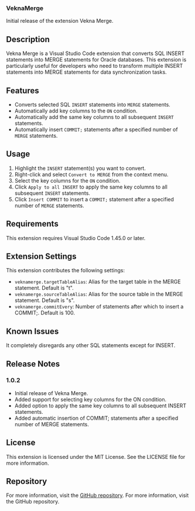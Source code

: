 ### VeknaMerge

Initial release of the extension Vekna Merge.


## Description

Vekna Merge is a Visual Studio Code extension that converts SQL INSERT statements into MERGE statements for Oracle databases. 
This extension is particularly useful for developers who need to transform multiple INSERT statements into MERGE statements for data synchronization tasks.

## Features

- Converts selected SQL `INSERT` statements into `MERGE` statements.
- Automatically add key columns to the `ON` condition.
- Automatically add the same key columns to all subsequent `INSERT` statements.
- Automatically insert `COMMIT;` statements after a specified number of `MERGE` statements.

## Usage

1. Highlight the `INSERT` statement(s) you want to convert.
2. Right-click and select `Convert to MERGE` from the context menu.
3. Select the key columns for the `ON` condition.
4. Click `Apply to all INSERT` to apply the same key columns to all subsequent `INSERT` statements.
5. Click `Insert COMMIT` to insert a `COMMIT;` statement after a specified number of `MERGE` statements.

## Requirements

This extension requires Visual Studio Code 1.45.0 or later.

## Extension Settings

This extension contributes the following settings:

- `veknamerge.targetTableAlias`: Alias for the target table in the MERGE statement. Default is "t".
- `veknamerge.sourceTableAlias`: Alias for the source table in the MERGE statement. Default is "s".
- `veknamerge.commitEvery`: Number of statements after which to insert a COMMIT;. Default is 100.

## Known Issues

It completely disregards any other SQL statements except for INSERT.

## Release Notes

### 1.0.2
- Initial release of Vekna Merge.
- Added support for selecting key columns for the ON condition.
- Added option to apply the same key columns to all subsequent INSERT statements.
- Added automatic insertion of COMMIT; statements after a specified number of MERGE statements.

## License

This extension is licensed under the MIT License. See the LICENSE file for more information.

## Repository

For more information, visit the [GitHub repository](https://github.com/vadmin/veknamerge.git).
For more information, visit the GitHub repository.

